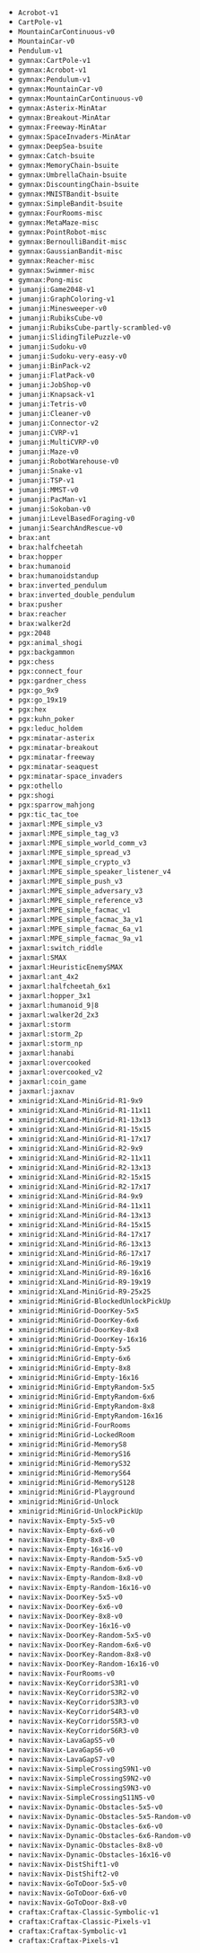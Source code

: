 - `Acrobot-v1`
- `CartPole-v1`
- `MountainCarContinuous-v0`
- `MountainCar-v0`
- `Pendulum-v1`
- `gymnax:CartPole-v1`
- `gymnax:Acrobot-v1`
- `gymnax:Pendulum-v1`
- `gymnax:MountainCar-v0`
- `gymnax:MountainCarContinuous-v0`
- `gymnax:Asterix-MinAtar`
- `gymnax:Breakout-MinAtar`
- `gymnax:Freeway-MinAtar`
- `gymnax:SpaceInvaders-MinAtar`
- `gymnax:DeepSea-bsuite`
- `gymnax:Catch-bsuite`
- `gymnax:MemoryChain-bsuite`
- `gymnax:UmbrellaChain-bsuite`
- `gymnax:DiscountingChain-bsuite`
- `gymnax:MNISTBandit-bsuite`
- `gymnax:SimpleBandit-bsuite`
- `gymnax:FourRooms-misc`
- `gymnax:MetaMaze-misc`
- `gymnax:PointRobot-misc`
- `gymnax:BernoulliBandit-misc`
- `gymnax:GaussianBandit-misc`
- `gymnax:Reacher-misc`
- `gymnax:Swimmer-misc`
- `gymnax:Pong-misc`
- `jumanji:Game2048-v1`
- `jumanji:GraphColoring-v1`
- `jumanji:Minesweeper-v0`
- `jumanji:RubiksCube-v0`
- `jumanji:RubiksCube-partly-scrambled-v0`
- `jumanji:SlidingTilePuzzle-v0`
- `jumanji:Sudoku-v0`
- `jumanji:Sudoku-very-easy-v0`
- `jumanji:BinPack-v2`
- `jumanji:FlatPack-v0`
- `jumanji:JobShop-v0`
- `jumanji:Knapsack-v1`
- `jumanji:Tetris-v0`
- `jumanji:Cleaner-v0`
- `jumanji:Connector-v2`
- `jumanji:CVRP-v1`
- `jumanji:MultiCVRP-v0`
- `jumanji:Maze-v0`
- `jumanji:RobotWarehouse-v0`
- `jumanji:Snake-v1`
- `jumanji:TSP-v1`
- `jumanji:MMST-v0`
- `jumanji:PacMan-v1`
- `jumanji:Sokoban-v0`
- `jumanji:LevelBasedForaging-v0`
- `jumanji:SearchAndRescue-v0`
- `brax:ant`
- `brax:halfcheetah`
- `brax:hopper`
- `brax:humanoid`
- `brax:humanoidstandup`
- `brax:inverted_pendulum`
- `brax:inverted_double_pendulum`
- `brax:pusher`
- `brax:reacher`
- `brax:walker2d`
- `pgx:2048`
- `pgx:animal_shogi`
- `pgx:backgammon`
- `pgx:chess`
- `pgx:connect_four`
- `pgx:gardner_chess`
- `pgx:go_9x9`
- `pgx:go_19x19`
- `pgx:hex`
- `pgx:kuhn_poker`
- `pgx:leduc_holdem`
- `pgx:minatar-asterix`
- `pgx:minatar-breakout`
- `pgx:minatar-freeway`
- `pgx:minatar-seaquest`
- `pgx:minatar-space_invaders`
- `pgx:othello`
- `pgx:shogi`
- `pgx:sparrow_mahjong`
- `pgx:tic_tac_toe`
- `jaxmarl:MPE_simple_v3`
- `jaxmarl:MPE_simple_tag_v3`
- `jaxmarl:MPE_simple_world_comm_v3`
- `jaxmarl:MPE_simple_spread_v3`
- `jaxmarl:MPE_simple_crypto_v3`
- `jaxmarl:MPE_simple_speaker_listener_v4`
- `jaxmarl:MPE_simple_push_v3`
- `jaxmarl:MPE_simple_adversary_v3`
- `jaxmarl:MPE_simple_reference_v3`
- `jaxmarl:MPE_simple_facmac_v1`
- `jaxmarl:MPE_simple_facmac_3a_v1`
- `jaxmarl:MPE_simple_facmac_6a_v1`
- `jaxmarl:MPE_simple_facmac_9a_v1`
- `jaxmarl:switch_riddle`
- `jaxmarl:SMAX`
- `jaxmarl:HeuristicEnemySMAX`
- `jaxmarl:ant_4x2`
- `jaxmarl:halfcheetah_6x1`
- `jaxmarl:hopper_3x1`
- `jaxmarl:humanoid_9|8`
- `jaxmarl:walker2d_2x3`
- `jaxmarl:storm`
- `jaxmarl:storm_2p`
- `jaxmarl:storm_np`
- `jaxmarl:hanabi`
- `jaxmarl:overcooked`
- `jaxmarl:overcooked_v2`
- `jaxmarl:coin_game`
- `jaxmarl:jaxnav`
- `xminigrid:XLand-MiniGrid-R1-9x9`
- `xminigrid:XLand-MiniGrid-R1-11x11`
- `xminigrid:XLand-MiniGrid-R1-13x13`
- `xminigrid:XLand-MiniGrid-R1-15x15`
- `xminigrid:XLand-MiniGrid-R1-17x17`
- `xminigrid:XLand-MiniGrid-R2-9x9`
- `xminigrid:XLand-MiniGrid-R2-11x11`
- `xminigrid:XLand-MiniGrid-R2-13x13`
- `xminigrid:XLand-MiniGrid-R2-15x15`
- `xminigrid:XLand-MiniGrid-R2-17x17`
- `xminigrid:XLand-MiniGrid-R4-9x9`
- `xminigrid:XLand-MiniGrid-R4-11x11`
- `xminigrid:XLand-MiniGrid-R4-13x13`
- `xminigrid:XLand-MiniGrid-R4-15x15`
- `xminigrid:XLand-MiniGrid-R4-17x17`
- `xminigrid:XLand-MiniGrid-R6-13x13`
- `xminigrid:XLand-MiniGrid-R6-17x17`
- `xminigrid:XLand-MiniGrid-R6-19x19`
- `xminigrid:XLand-MiniGrid-R9-16x16`
- `xminigrid:XLand-MiniGrid-R9-19x19`
- `xminigrid:XLand-MiniGrid-R9-25x25`
- `xminigrid:MiniGrid-BlockedUnlockPickUp`
- `xminigrid:MiniGrid-DoorKey-5x5`
- `xminigrid:MiniGrid-DoorKey-6x6`
- `xminigrid:MiniGrid-DoorKey-8x8`
- `xminigrid:MiniGrid-DoorKey-16x16`
- `xminigrid:MiniGrid-Empty-5x5`
- `xminigrid:MiniGrid-Empty-6x6`
- `xminigrid:MiniGrid-Empty-8x8`
- `xminigrid:MiniGrid-Empty-16x16`
- `xminigrid:MiniGrid-EmptyRandom-5x5`
- `xminigrid:MiniGrid-EmptyRandom-6x6`
- `xminigrid:MiniGrid-EmptyRandom-8x8`
- `xminigrid:MiniGrid-EmptyRandom-16x16`
- `xminigrid:MiniGrid-FourRooms`
- `xminigrid:MiniGrid-LockedRoom`
- `xminigrid:MiniGrid-MemoryS8`
- `xminigrid:MiniGrid-MemoryS16`
- `xminigrid:MiniGrid-MemoryS32`
- `xminigrid:MiniGrid-MemoryS64`
- `xminigrid:MiniGrid-MemoryS128`
- `xminigrid:MiniGrid-Playground`
- `xminigrid:MiniGrid-Unlock`
- `xminigrid:MiniGrid-UnlockPickUp`
- `navix:Navix-Empty-5x5-v0`
- `navix:Navix-Empty-6x6-v0`
- `navix:Navix-Empty-8x8-v0`
- `navix:Navix-Empty-16x16-v0`
- `navix:Navix-Empty-Random-5x5-v0`
- `navix:Navix-Empty-Random-6x6-v0`
- `navix:Navix-Empty-Random-8x8-v0`
- `navix:Navix-Empty-Random-16x16-v0`
- `navix:Navix-DoorKey-5x5-v0`
- `navix:Navix-DoorKey-6x6-v0`
- `navix:Navix-DoorKey-8x8-v0`
- `navix:Navix-DoorKey-16x16-v0`
- `navix:Navix-DoorKey-Random-5x5-v0`
- `navix:Navix-DoorKey-Random-6x6-v0`
- `navix:Navix-DoorKey-Random-8x8-v0`
- `navix:Navix-DoorKey-Random-16x16-v0`
- `navix:Navix-FourRooms-v0`
- `navix:Navix-KeyCorridorS3R1-v0`
- `navix:Navix-KeyCorridorS3R2-v0`
- `navix:Navix-KeyCorridorS3R3-v0`
- `navix:Navix-KeyCorridorS4R3-v0`
- `navix:Navix-KeyCorridorS5R3-v0`
- `navix:Navix-KeyCorridorS6R3-v0`
- `navix:Navix-LavaGapS5-v0`
- `navix:Navix-LavaGapS6-v0`
- `navix:Navix-LavaGapS7-v0`
- `navix:Navix-SimpleCrossingS9N1-v0`
- `navix:Navix-SimpleCrossingS9N2-v0`
- `navix:Navix-SimpleCrossingS9N3-v0`
- `navix:Navix-SimpleCrossingS11N5-v0`
- `navix:Navix-Dynamic-Obstacles-5x5-v0`
- `navix:Navix-Dynamic-Obstacles-5x5-Random-v0`
- `navix:Navix-Dynamic-Obstacles-6x6-v0`
- `navix:Navix-Dynamic-Obstacles-6x6-Random-v0`
- `navix:Navix-Dynamic-Obstacles-8x8-v0`
- `navix:Navix-Dynamic-Obstacles-16x16-v0`
- `navix:Navix-DistShift1-v0`
- `navix:Navix-DistShift2-v0`
- `navix:Navix-GoToDoor-5x5-v0`
- `navix:Navix-GoToDoor-6x6-v0`
- `navix:Navix-GoToDoor-8x8-v0`
- `craftax:Craftax-Classic-Symbolic-v1`
- `craftax:Craftax-Classic-Pixels-v1`
- `craftax:Craftax-Symbolic-v1`
- `craftax:Craftax-Pixels-v1`
